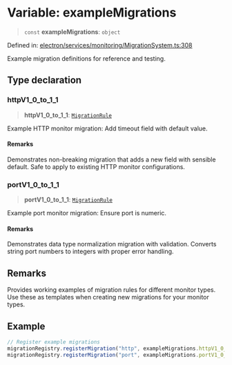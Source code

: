 # Variable: exampleMigrations

> `const` **exampleMigrations**: `object`

Defined in: [electron/services/monitoring/MigrationSystem.ts:308](https://github.com/Nick2bad4u/Uptime-Watcher/blob/dca5483e793478722cd3e6e125cafcec5fc771f0/electron/services/monitoring/MigrationSystem.ts#L308)

Example migration definitions for reference and testing.

## Type declaration

### httpV1\_0\_to\_1\_1

> **httpV1\_0\_to\_1\_1**: [`MigrationRule`](../interfaces/MigrationRule.md)

Example HTTP monitor migration: Add timeout field with default value.

#### Remarks

Demonstrates non-breaking migration that adds a new field with sensible default.
Safe to apply to existing HTTP monitor configurations.

### portV1\_0\_to\_1\_1

> **portV1\_0\_to\_1\_1**: [`MigrationRule`](../interfaces/MigrationRule.md)

Example port monitor migration: Ensure port is numeric.

#### Remarks

Demonstrates data type normalization migration with validation.
Converts string port numbers to integers with proper error handling.

## Remarks

Provides working examples of migration rules for different monitor types.
Use these as templates when creating new migrations for your monitor types.

## Example

```typescript
// Register example migrations
migrationRegistry.registerMigration("http", exampleMigrations.httpV1_0_to_1_1);
migrationRegistry.registerMigration("port", exampleMigrations.portV1_0_to_1_1);
```
